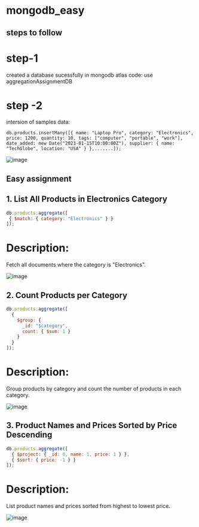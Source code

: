 # mongodb_easy


## steps to follow 
# step-1

  created a database sucessfully in mongodb atlas
code: use aggregationAssignmentDB
# step -2
intersion of samples data:

    db.products.insertMany([{ name: "Laptop Pro", category: "Electronics", price: 1200, quantity: 10, tags: ["computer", "portable", "work"], date_added: new Date("2023-01-15T10:00:00Z"), supplier: { name: "TechGlobe", location: "USA" } },.......]);

![image](https://github.com/user-attachments/assets/dab412b8-4f27-47b6-b076-b2949ab927f5)


## Easy assignment 
## 1. List All Products in Electronics Category
 ```js
 db.products.aggregate([
  { $match: { category: "Electronics" } }
]);
```

  # Description:
Fetch all documents where the category is "Electronics".

![image](https://github.com/user-attachments/assets/533335ec-c639-425a-b7e7-1265680e7595)

## 2. Count Products per Category
```js
db.products.aggregate([
  {
    $group: {
      _id: "$category",
      count: { $sum: 1 }
    }
  }
]);
```
  # Description:
Group products by category and count the number of products in each category.


![image](https://github.com/user-attachments/assets/0547b3aa-7dac-4d9f-afc9-6b172bde0bc8)

## 3. Product Names and Prices Sorted by Price Descending
```js
db.products.aggregate([
  { $project: { _id: 0, name: 1, price: 1 } },
  { $sort: { price: -1 } }
]);
```
  # Description:
List product names and prices sorted from highest to lowest price.

![image](https://github.com/user-attachments/assets/97c0012e-9bdf-45e0-bb24-80dcd3cf8844)
